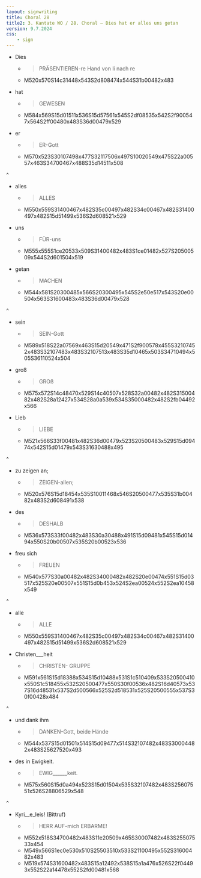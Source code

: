 ```yaml
---
layout: signwriting
title: Choral 28
title2: 3. Kantate WO / 28. Choral – Dies hat er alles uns getan
version: 9.7.2024
css:
    - sign
---
```


<!--
https://www.signbank.org/signpuddle2.0/searchword.php
https://www.sutton-signwriting.io/signmaker
-->


- Dies
  + > PRÄSENTIEREN-re Hand von li nach re
  + M520x570S14c31448x543S2d808474x544S31b00482x483

- hat
  + > GEWESEN
  + M584x569S15d01511x536S15d57561x545S2df08535x542S2f900547x564S2ff00480x483S36d00479x529

- er
  + > ER-Gott
  + M570x523S30107498x477S32117506x497S10020549x475S22a00557x463S34700467x488S35d14511x508

^

- alles
  + > ALLES
  + M550x559S31400467x482S35c00497x482S34c00467x482S31400497x482S15d51499x536S2d608521x529

- uns
  + > FÜR-uns
  + M555x555S1ce20533x509S31400482x483S1ce01482x527S20500509x544S2d601504x519

- getan
  + > MACHEN
  + M544x581S20300485x566S20300495x545S2e50e517x543S20e00504x563S31600483x483S36d00479x528

^

- sein
  + > SEIN-Gott
  + M589x518S22a07569x463S15d20549x471S2f900578x455S32107452x483S32107483x483S32107513x483S35d10465x503S34710494x505S36110524x504

- groß
  + > GROß
  + M575x572S14c48470x529S14c40507x528S32a00482x482S31500482x482S28a12427x534S28a0a539x534S35000482x482S2fb04492x566

- Lieb
  + > LIEBE
  + M521x566S33f00481x482S36d00479x523S20500483x529S15d09474x542S15d01479x543S31630488x495

^

- zu zeigen an;
  + > ZEIGEN-allen;
  + M520x576S15d18454x535S10011468x546S20500477x535S31b00482x483S2d608491x538

- des
  + > DESHALB
  + M536x573S33f00482x483S30a30488x491S15d09481x545S15d01494x550S20b00507x535S20b00523x536

- freu sich
  + > FREUEN
  + M540x577S30a00482x482S34000482x482S20e00474x551S15d03517x525S20e00507x551S15d0b453x524S2ea00524x552S2ea10458x549

^

- alle
  + > ALLE
  + M550x559S31400467x482S35c00497x482S34c00467x482S31400497x482S15d51499x536S2d608521x529

- Christen___heit
  + > CHRISTEN- GRUPPE
  + M591x561S15d18388x534S15d10488x531S1c510409x533S20500410x550S1c518455x532S20500477x550S30f00536x482S16d40573x537S16d48531x537S2d500566x525S2d518531x525S20500555x537S30f00428x484

^

- und dank ihm
  + > DANKEN-Gott, beide Hände
  + M544x537S15d01501x514S15d09477x514S32107482x483S30004482x483S25627520x493

- des in Ewigkeit.
  + > EWIG______keit.
  + M575x560S15d0a494x523S15d01504x535S32107482x483S25607551x526S28806529x548

^

- Kyri__e_leis! (Bittruf)
  + > HERR AUF-mich ERBARME!
  + M552x518S34700482x483S11e20509x465S30007482x483S25507533x454
  + M549x566S1ec0e530x510S25503510x533S21100495x552S31600482x483
  + M519x574S31600482x483S15a12492x538S15a1a476x526S22f04493x552S22a14478x552S2fd00481x568
